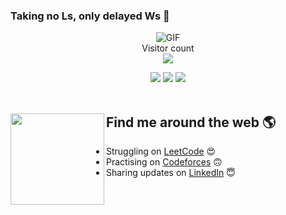 ﻿### Taking no Ls, only delayed Ws 🥇

<!--
**i-Pix/i-pix** is a ✨ _special_ ✨ repository because its `README.md` (this file) appears on your GitHub profile.

Here are some ideas to get you started:-->

<p align="center"> 
  <img align="center" alt="GIF" src="Atsumu Miya Haikyuu GIF - AtsumuMiya Haikyuu Anime - Discover & Share GIFs.gif"><br>
  Visitor count<br>
  <img src="https://profile-counter.glitch.me/krypnyx/count.svg" />
</p>


<p align="center">
  <img src ="https://github-readme-stats.vercel.app/api?username=krypnyx&show_icons=true&count_private=true&theme=darcula&hide_border=true&hide=issues,contribs&bg_color=00000000">
  <img src ="https://github-readme-stats.vercel.app/api/top-langs/?username=krypnyx&layout=compact&hide_border=true&theme=darcula&bg_color=00000000&langs_count=6&hide=jupyter%20notebook,tex,css,php">
  <img src ="https://github-readme-streak-stats.herokuapp.com?user=krypnyx&theme=darcula&hide_border=true&background=FFFFFF00">
  <br>
  <br>
</p>

## Find me around the web 🌎 <a href="https://www.linkedin.com/in/krypnotebook/"><img align="left" width="150" height="146" src="https://github.com/M0nica/M0nica/blob/main/octomonica/m0nica-octocat-rotating.gif?raw=true"></a>
- Struggling on <a href="https://www.leetcode.com/inarizaki/">LeetCode</a> 😍
- Practising on <a href="https://www.codeforces.com/profile/kryp/">Codeforces</a> 🙃
- Sharing updates on <a href="https://www.linkedin.com/in/krypnotebook/">LinkedIn</a> 😇


